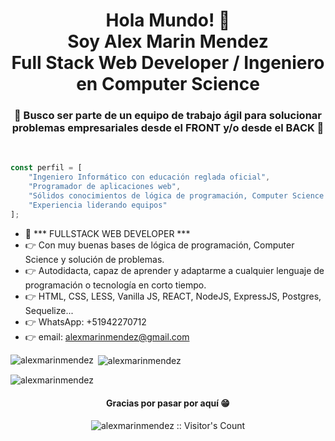 <h1 align="center">Hola Mundo! 👋<br />Soy Alex Marin Mendez<br />Full Stack Web Developer / Ingeniero en Computer Science</h1>
<h3 align="center">🎯 Busco ser parte de un equipo de trabajo ágil para solucionar problemas empresariales desde el FRONT y/o desde el BACK 🚀</h3>
&nbsp;<br />

```javascript
const perfil = [
    "Ingeniero Informático con educación reglada oficial",
    "Programador de aplicaciones web",
    "Sólidos conocimientos de lógica de programación, Computer Science y solución de problemas",
    "Experiencia liderando equipos"
];
```

- 📄 *** FULLSTACK WEB DEVELOPER ***
- 👉 Con muy buenas bases de lógica de programación, Computer Science y solución de problemas.
- 👉 Autodidacta, capaz de aprender y adaptarme a cualquier lenguaje de programación o tecnología en corto tiempo.
- 👉 HTML, CSS, LESS, Vanilla JS, REACT, NodeJS, ExpressJS, Postgres, Sequelize...
- 👉 WhatsApp: +51942270712
- 👉 email: alexmarinmendez@gmail.com

<p><img align="left" src="https://github-readme-stats.vercel.app/api/top-langs?username=alexmarinmendez&show_icons=true&theme=dark&locale=es&layout=compact" alt="alexmarinmendez" /></p>

<p>&nbsp;<img align="center" src="https://github-readme-stats.vercel.app/api?username=alexmarinmendez&show_icons=true&theme=highcontrast&title_color=cfd147&locale=es" alt="alexmarinmendez" /></p>

<p><img align="center" src="https://github-readme-streak-stats.herokuapp.com/?user=alexmarinmendez&theme=dark" alt="alexmarinmendez" /></p>

<h4 align="center">Gracias por pasar por aquí 😁</h4>

<p align="center"><img src="https://profile-counter.glitch.me/{alexmarinmendez}/count.svg" alt="alexmarinmendez :: Visitor's Count" /></p>

